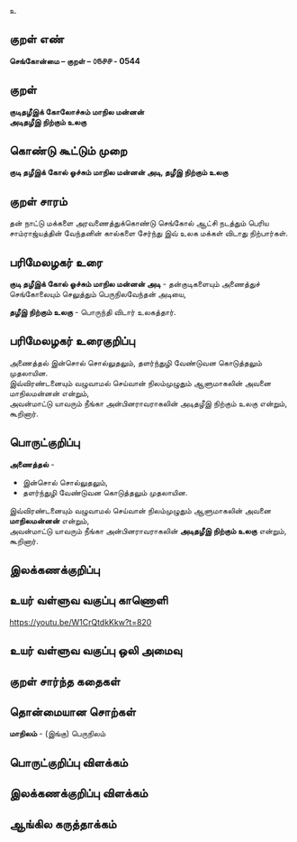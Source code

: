 உ

## குறள் எண் 

**செங்கோன்மை  – குறள் – ௦௫௪௪ - 0544**  

## குறள் 

**குடிதழீஇக் கோலோச்சும் மாநில மன்னன்  
அடிதழீஇ நிற்கும் உலகு**  

## கொண்டு கூட்டும் முறை

**குடி தழீஇக் கோல் ஓச்சும் மாநில மன்னன் அடி, தழீஇ நிற்கும் உலகு**  

## குறள் சாரம் 

தன் நாட்டு மக்களை அரவணைத்துக்கொண்டு செங்கோல் ஆட்சி நடத்தும் பெரிய சாம்ராஜ்யத்தின் வேந்தனின் கால்களை சேர்ந்து இவ் உலக மக்கள் விடாது நிற்பார்கள்.  

## பரிமேலழகர் உரை

**குடி தழீஇக் கோல் ஓச்சும் மாநில மன்னன் அடி** - தன்குடிகளையும் அணைத்துச் செங்கோலையும் செலுத்தும் பெருநிலவேந்தன் அடியை,  

**தழீஇ நிற்கும் உலகு** - பொருந்தி விடார் உலகத்தார். 

## பரிமேலழகர் உரைகுறிப்பு   

அணைத்தல் இன்சொல் சொல்லுதலும், தளர்ந்துழி வேண்டுவன கொடுத்தலும் முதலாயின.  
இவ்விரண்டனையும் வழுவாமல் செய்வான் நிலம்முழுதும் ஆளுமாகலின் அவனை மாநிலமன்னன் என்றும்,  
அவன்மாட்டு யாவரும் நீங்கா அன்பினராவராகலின் அடிதழீஇ நிற்கும் உலகு என்றும், கூறினார்.    

## பொருட்குறிப்பு 

**அணைத்தல்** -  
* இன்சொல் சொல்லுதலும்,  
* தளர்ந்துழி வேண்டுவன கொடுத்தலும் முதலாயின.  

இவ்விரண்டனையும் வழுவாமல் செய்வான் நிலம்முழுதும் ஆளுமாகலின் அவனை **மாநிலமன்னன்** என்றும்,    
அவன்மாட்டு யாவரும் நீங்கா அன்பினராவராகலின் **அடிதழீஇ நிற்கும் உலகு** என்றும், கூறினார்.      

## இலக்கணக்குறிப்பு  


## உயர் வள்ளுவ வகுப்பு காணொளி

https://youtu.be/W1CrQtdkKkw?t=820

## உயர் வள்ளுவ வகுப்பு ஒலி அமைவு 

 
## குறள் சார்ந்த கதைகள் 


## தொன்மையான சொற்கள்

**மாநிலம்** - (இங்கு) பெருநிலம்

## பொருட்குறிப்பு விளக்கம்


## இலக்கணக்குறிப்பு விளக்கம்


## ஆங்கில கருத்தாக்கம் 


